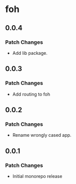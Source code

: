 # foh

## 0.0.4

### Patch Changes

- Add lib package.

## 0.0.3

### Patch Changes

- Add routing to foh

## 0.0.2

### Patch Changes

- Rename wrongly cased app.

## 0.0.1

### Patch Changes

- Initial monorepo release
